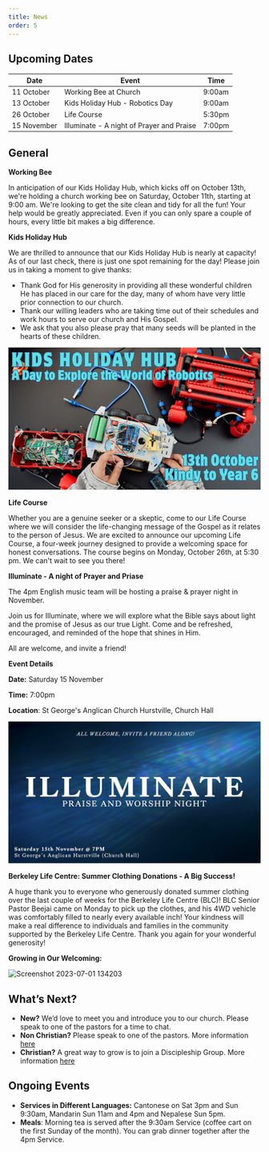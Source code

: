 ```yaml
---
title: News
order: 5
---
```


## Upcoming Dates

| Date | Event | Time |
| ---- | ---- | ---- |
| 11 October | Working Bee at Church | 9:00am |
| 13 October | Kids Holiday Hub - Robotics Day | 9:00am |
| 26 October | Life Course | 5:30pm |
| 15 November | Illuminate - A night of Prayer and Praise | 7:00pm |

## General
**Working Bee**

In anticipation of our Kids Holiday Hub, which kicks off on October 13th, we're holding a church working bee on Saturday, October 11th, starting at 9:00 am. We're looking to get the site clean and tidy for all the fun! Your help would be greatly appreciated. Even if you can only spare a couple of hours, every little bit makes a big difference.

**Kids Holiday Hub**

We are thrilled to announce that our Kids Holiday Hub is nearly at capacity!
As of our last check, there is just one spot remaining for the day!
Please join us in taking a moment to give thanks:
- Thank God for His generosity in providing all these wonderful children He has placed in our care for the day, many of whom have very little prior connection to our church.
- Thank our willing leaders who are taking time out of their schedules and work hours to serve our church and His Gospel.
- We ask that you also please pray that many seeds will be planted in the hearts of these children.


![Robotics day](https://github.com/stgeorgeshurstville/bulletin/blob/1c751638511b728d4d8ee0f1e231d96e34e2347d/images/Robotics%20day.jpg)

**Life Course**

Whether you are a genuine seeker or a skeptic, come to our Life Course where we will consider the life-changing message of the Gospel as it relates to the person of Jesus.
We are excited to announce our upcoming Life Course, a four-week journey designed to provide a welcoming space for honest conversations. The course begins on Monday, October 26th, at 5:30 pm.
We can't wait to see you there!


**Illuminate - A night of Prayer and Priase**

The 4pm English music team will be hosting a praise & prayer night in November.

Join us for Illuminate, where we will explore what the Bible says about light and the promise of Jesus as our true Light. Come and be refreshed, encouraged, and reminded of the hope that shines in Him.

All are welcome, and invite a friend!

**Event Details**

**Date:** Saturday 15 November

**Time:** 7:00pm

**Location**: St George's Anglican Church Hurstville, Church Hall

![Illuminate](https://github.com/stgeorgeshurstville/bulletin/blob/dc8c1bc1762663fa2114c193276f41465e2a1d4a/images/Illuminate.png)

**Berkeley Life Centre: Summer Clothing Donations - A Big Success!** 

A huge thank you to everyone who generously donated summer clothing over the last couple of weeks for the Berkeley Life Centre (BLC)! BLC Senior Pastor Beejai came on Monday to pick up the clothes, and his 4WD vehicle was comfortably filled to nearly every available inch! Your kindness will make a real difference to individuals and families in the community supported by the Berkeley Life Centre.
Thank you again for your wonderful generosity!



**Growing in Our Welcoming:**
  
  <img width="236" alt="Screenshot 2023-07-01 134203" src="https://github.com/stgeorgeshurstville/bulletin/assets/119166299/b540ac1c-0ba4-481e-90a5-5464939f7e4c">


## What’s Next?
- **New?** We’d love to meet you and introduce you to our church. Please speak to one of the pastors for a time to chat. 
- **Non Christian?** Please speak to one of the pastors. More information [here](https://stgeorgeshurstville.org.au/lets-talk-about-christianity)
- **Christian?** A great way to grow is to join a Discipleship Group. More information [here](https://stgeorgeshurstville.org.au/discipleship-groups)

## Ongoing Events
- **Services in Different Languages:** Cantonese on Sat 3pm and Sun 9:30am, Mandarin Sun 11am and 4pm and Nepalese Sun 5pm. 
- **Meals**: Morning tea is served after the 9:30am Service (coffee cart on the first Sunday of the month). You can grab dinner together after the 4pm Service.

